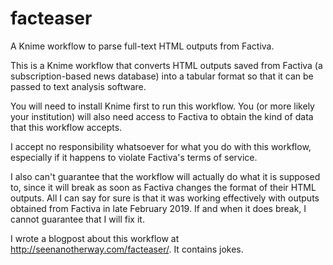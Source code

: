 # facteaser
A Knime workflow to parse full-text HTML outputs from Factiva.

This is a Knime workflow that converts HTML outputs saved from Factiva (a subscription-based news database) into a tabular format so that it can be passed to text analysis software.

You will need to install Knime first to run this workflow. You (or more likely your institution) will also need access to Factiva to obtain the kind of data that this workflow accepts.

I accept no responsibility whatsoever for what you do with this workflow, especially if it happens to violate Factiva's terms of service.

I also can't guarantee that the workflow will actually do what it is supposed to, since it will break as soon as Factiva changes the format of their HTML outputs. All I can say for sure is that it was working effectively with outputs obtained from Factiva in late February 2019. If and when it does break, I cannot guarantee that I will fix it.

I wrote a blogpost about this workflow at http://seenanotherway.com/facteaser/. It contains jokes.
